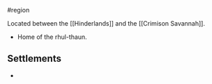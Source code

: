 #region 

Located between the [[Hinderlands]] and the [[Crimison Savannah]].

- Home of the rhul-thaun.

## Settlements
- 